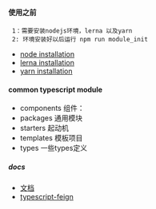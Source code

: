 
#### 使用之前

     1：需要安装nodejs环境，lerna 以及yarn
     2: 环境安装好以后运行 npm run module_init

- [node installation](./docs/env/node_installation.md)
- [lerna installation](./docs/env/lerna_installation.md)
- [yarn installation](./docs/env/yarn_installation.md)



#### common typescript module

- components  组件：
- packages    通用模块
- starters    起动机
- templates   模板项目
- types       一些types定义


##### docs
- [文档](./docs/docs.md)
- [typescript-feign](https://github.com/fengwuxp/fengwuxp-typescript-spring)
